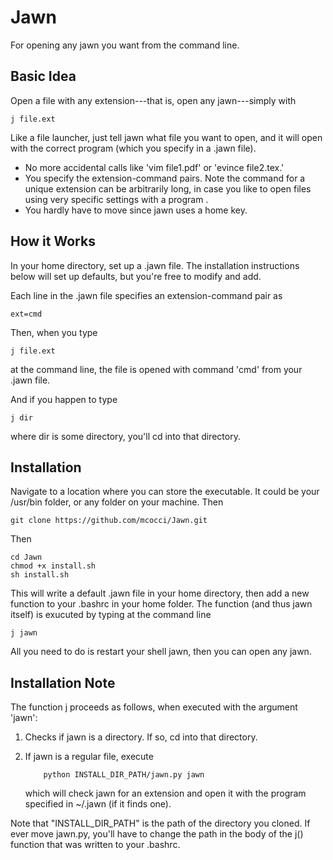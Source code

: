 Jawn
====

For opening any jawn you want from the command line.


Basic Idea
-----------

Open a file with any extension---that is, open any jawn---simply
with

    j file.ext

Like a file launcher, just tell jawn what file you want to open,
and it will open with the correct program (which you specify
in a .jawn file). 

+ No more accidental calls like 'vim file1.pdf' or 'evince file2.tex.' 
+ You specify the extension-command pairs. Note the command for a unique extension can be arbitrarily long,  in case you like to open files using very specific settings with a program .
+ You hardly have to move since jawn uses a home key.


How it Works
--------------

In your home directory, set up a .jawn file. The installation
instructions below will set up defaults, but you're free to modify
and add.  

Each line in the .jawn file specifies an extension-command pair as

    ext=cmd

Then, when you type 
    
    j file.ext

at the command line, the file is opened with command 'cmd' from your
.jawn file.

And if you happen to type
    
    j dir

where dir is some directory, you'll cd into that directory.

    
Installation
-------------

Navigate to a location where you can store the executable. It could be
your /usr/bin folder, or any folder on your machine. Then

    git clone https://github.com/mcocci/Jawn.git

Then
    
    cd Jawn
    chmod +x install.sh
    sh install.sh
	
This will write a default .jawn file in your home directory, then 
add a new function to your .bashrc in your home folder. The function
(and thus jawn itself) is exucuted by typing at the command line
    
    j jawn

All you need to do is restart your shell jawn, then you can
open any jawn.


Installation Note
-------------------

The function j proceeds as follows, when executed with the argument 'jawn':

1.	Checks if jawn is a directory. If so, cd into that directory.
2.	If jawn is a regular file, execute  
    		
    		python INSTALL_DIR_PATH/jawn.py jawn 
    		
	which will check jawn for an extension and open it with the program specified in ~/.jawn (if it finds one). 


Note that "INSTALL\_DIR\_PATH" is the path of the directory you cloned. 
If ever move jawn.py, you'll have to change the path in the body of 
the j() function that was written to your .bashrc. 

